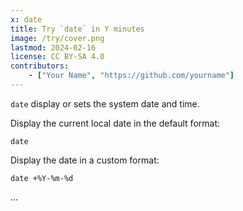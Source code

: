```yaml
---
x: date
title: Try `date` in Y minutes
image: /try/cover.png
lastmod: 2024-02-16
license: CC BY-SA 4.0
contributors:
    - ["Your Name", "https://github.com/yourname"]
---
```


`date` display or sets the system date and time.

Display the current local date in the default format:

```
date
```

<codapi-snippet sandbox="bash" editor="basic">
</codapi-snippet>

Display the date in a custom format:

```
date +%Y-%m-%d
```

<codapi-snippet sandbox="bash" editor="basic">
</codapi-snippet>

...
